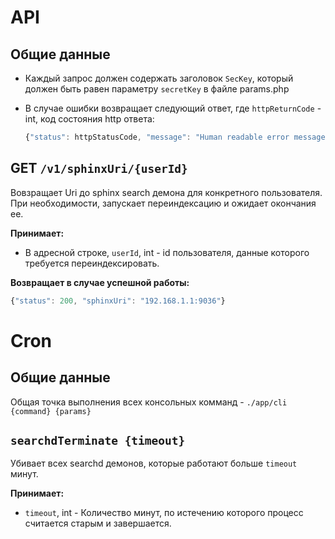 # API

## Общие данные
* Каждый запрос должен содержать заголовок `SecKey`, который должен быть равен параметру `secretKey` в файле params.php
* В случае ошибки возвращает следующий ответ, где `httpReturnCode` - int, код состояния http ответа:
    
    ```js
    {"status": httpStatusCode, "message": "Human readable error message"}
    ```

## GET `/v1/sphinxUri/{userId}`
Вовзращает Uri до sphinx search демона для конкретного пользователя. При необходимости, запускает переиндексацию и ожидает окончания ее.

**Принимает:**
* В адресной строке, `userId`, int - id пользователя, данные которого требуется переиндексировать.

**Возвращает в случае успешной работы:**
```js
{"status": 200, "sphinxUri": "192.168.1.1:9036"}
```
# Cron
## Общие данные
Общая точка выполнения всех консольных комманд - `./app/cli {command} {params}`

## `searchdTerminate {timeout}`
Убивает всех searchd демонов, которые работают больше `timeout` минут.

**Принимает:**
* `timeout`, int - Количество минут, по истечению которого процесс считается старым и завершается.

